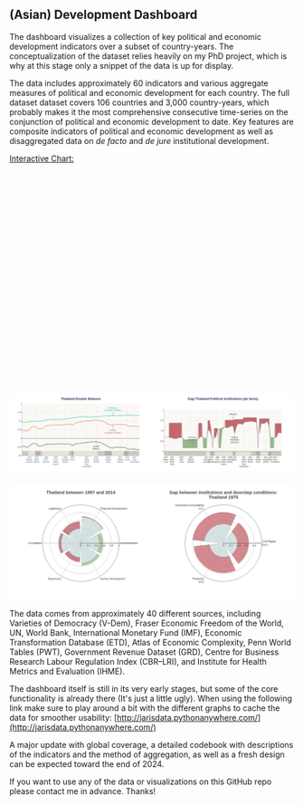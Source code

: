 ## (Asian) Development Dashboard

The dashboard visualizes a collection of key political and economic development indicators over a subset of country-years. The conceptualization of the dataset relies heavily on my PhD project, which is why at this stage only a snippet of the data is up for display. 

The data includes approximately 60 indicators and various aggregate measures of political and economic development for each country. The full dataset dataset covers 106 countries and 3,000 country-years, which probably makes it the most comprehensive consecutive time-series on the conjunction of political and economic development to date. Key features are composite indicators of political and economic development as well as disaggregated data on _de facto_ and _de jure_ institutional development. 

[Interactive Chart:](https://datawrapper.dwcdn.net/w3h7z/1/)

<div style="min-height:380px"><noscript><img src="https://datawrapper.dwcdn.net/w3h7z/full.png" alt="" /></noscript></div>


![](https://github.com/jarisdata/asian_development_data/blob/main/graphs/tha_db_gap.png)

![](https://github.com/jarisdata/asian_development_data/blob/main/graphs/tha_dc_gap_radar.png)

The data comes from approximately 40 different sources, including Varieties of Democracy (V-Dem), Fraser Economic Freedom of the World, UN, World Bank, International Monetary Fund (IMF), Economic Transformation Database (ETD), Atlas of Economic Complexity, Penn World Tables (PWT), Government Revenue Dataset (GRD), Centre for Business Research Labour Regulation Index (CBR–LRI), and Institute for Health Metrics and Evaluation (IHME).

The dashboard itself is still in its very early stages, but some of the core functionality is already there (It's just a little ugly). When using the following link make sure to play around a bit with the different graphs to cache the data for smoother usability: [http://jarisdata.pythonanywhere.com/](http://jarisdata.pythonanywhere.com/)

A major update with global coverage, a detailed codebook with descriptions of the indicators and the method of aggregation, as well as a fresh design can be expected toward the end of 2024.

If you want to use any of the data or visualizations on this GitHub repo please contact me in advance. Thanks!

